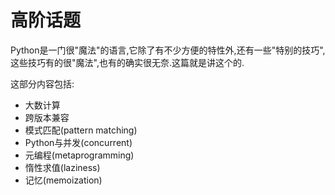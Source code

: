 # 高阶话题

Python是一门很"魔法"的语言,它除了有不少方便的特性外,还有一些"特别的技巧",这些技巧有的很"魔法",也有的确实很无奈.这篇就是讲这个的.

这部分内容包括:

+ 大数计算
+ 跨版本兼容
+ 模式匹配(pattern matching)
+ Python与并发(concurrent)
+ 元编程(metaprogramming)
+ 惰性求值(laziness)
+ 记忆(memoization)
